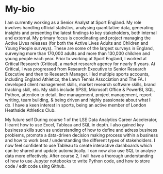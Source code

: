 # My-bio

I am currently working as a Senior Analyst at Sport England. My role involves handling official statistics, analysing quantitative data, generating insights and presenting the latest findings to key stakeholders, both internal and external. My primary focus is coordinating and project managing the Active Lives releases (for both the Active Lives Adults and Children and Young People surveys). These are some of the largest surveys in England, surveying more than 170,000 adults and more than 130,000 children and young people each year. Prior to working at Sport England, I worked at Critical Research (Critical), a market research agency for nearly 6 years. At Critical, I was progressed from Research Executive to Senior Research Executive and then to Research Manager. I led multiple sports accounts, including England Athletics, the Lawn Tennis Association and The FA. I developed client management skills, market research software skills, brand tracking skill, etc. My skills include SPSS, Microsoft Office & PowerBI, SQL, Python, attention to detail, line management, project management, report writing, team building, & being driven and highly passionate about what I do. I have a keen interest in sports, being an active member of London Heathside Athletics Club.

My future self
During course 1 of the LSE Data Analytics Career Accelerator, I learnt how to use Excel, Tableau and SQL in depth. I also gained key business skills such as understanding of how to define and adress business problems, promote a data-driven decision making process within a business and how to work best / understanding the different types of stakeholders. I now feel confident to use Tableau to create interactive dashboards which can be shared and update automatically. I can now also use SQL to analyse data more effectively. After course 2, I will have a thorough understanding of how to use Jupyter notebooks to write Python code, and how to store code / edit code using Github. 
